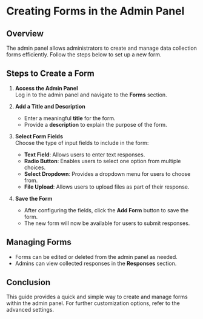 # Creating Forms in the Admin Panel

## Overview
The admin panel allows administrators to create and manage data collection forms efficiently. Follow the steps below to set up a new form.

## Steps to Create a Form

1. **Access the Admin Panel**  
   Log in to the admin panel and navigate to the **Forms** section.

2. **Add a Title and Description**  
   - Enter a meaningful **title** for the form.
   - Provide a **description** to explain the purpose of the form.

3. **Select Form Fields**  
   Choose the type of input fields to include in the form:
   - **Text Field**: Allows users to enter text responses.
   - **Radio Button**: Enables users to select one option from multiple choices.
   - **Select Dropdown**: Provides a dropdown menu for users to choose from.
   - **File Upload**: Allows users to upload files as part of their response.

4. **Save the Form**  
   - After configuring the fields, click the **Add Form** button to save the form.
   - The new form will now be available for users to submit responses.

## Managing Forms
- Forms can be edited or deleted from the admin panel as needed.
- Admins can view collected responses in the **Responses** section.

## Conclusion
This guide provides a quick and simple way to create and manage forms within the admin panel. For further customization options, refer to the advanced settings.